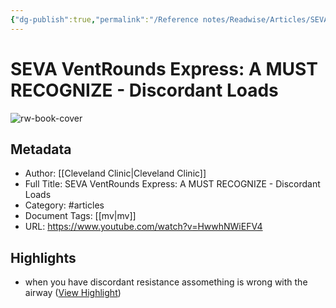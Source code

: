 ```yaml
---
{"dg-publish":true,"permalink":"/Reference notes/Readwise/Articles/SEVA VentRounds Express A MUST RECOGNIZE - Discordant Loads/"}
---
```


# SEVA VentRounds Express: A MUST RECOGNIZE - Discordant Loads

![rw-book-cover](https://i.ytimg.com/vi/HwwhNWiEFV4/maxresdefault.jpg?sqp=-oaymwEmCIAKENAF8quKqQMa8AEB-AH-CYAC0AWKAgwIABABGBMgOSh_MA8=&rs=AOn4CLD6LVguYrSKScG_9hLtVa5N3ee-1Q)

## Metadata
- Author: [[Cleveland Clinic\|Cleveland Clinic]]
- Full Title: SEVA VentRounds Express: A MUST RECOGNIZE - Discordant Loads
- Category: #articles
- Document Tags: [[mv\|mv]] 
- URL: https://www.youtube.com/watch?v=HwwhNWiEFV4

## Highlights
- when you have discordant resistance assomething is wrong with the airway ([View Highlight](https://read.readwise.io/read/01gxgkt76625va24yvzsaq47y5))
